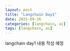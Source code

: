 ```yaml
---
layout: post
title: "Langchain Day1"
date: 2025-09-26
categories: [langchain, ai]
tags: [langchain, ai]
---
```


langchain day1 내용 작성 예정